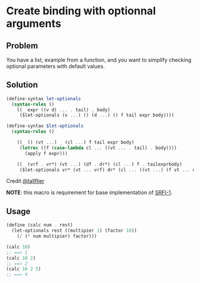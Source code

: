 # Create binding with optionnal arguments

## Problem

You have a list, example from a function, and you want to simplify checking optional parameters with default values.

## Solution

```scheme
(define-syntax let-optionals
  (syntax-rules ()
    ((_ expr ((v d) ... . tail) . body)
     ($let-optionals (v ...) () (d ...) () f tail expr body))))

(define-syntax $let-optionals
  (syntax-rules ()

    ((_ () (vt ...) _ (cl ...) f tail expr body)
     (letrec ((f (case-lambda cl ... ((vt ... . tail) . body))))
       (apply f expr)))

    ((_ (vrf . vr*) (vt ...) (df . dr*) (cl ...) f . tailexprbody)
     ($let-optionals vr* (vt ... vrf) dr* (cl ... ((vt ...) (f vt ... df))) f . tailexprbody))))
```

Credit [@tallflier](https://www.reddit.com/user/tallflier/)

**NOTE**: this macro is requirement for base implementation of [SRFI-1](https://github.com/scheme-requests-for-implementation/srfi-1).

## Usage

```scheme
(define (calc num . rest)
  (let-optionals rest ((multipier 1) (factor 10))
    (/ (* num multipier) factor)))

(calc 10)
;; ==> 1
(calc 10 2)
;; ==> 2
(calc 10 2 5)
;; ==> 4
```